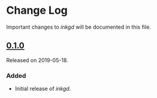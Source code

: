 # Change Log
Important changes to _inkgd_ will be documented in this file.

## [0.1.0](https://github.com/ephread/Instructions/releases/tag/0.1.0)
Released on 2019-05-18.

### Added
- Initial release of _inkgd_.
